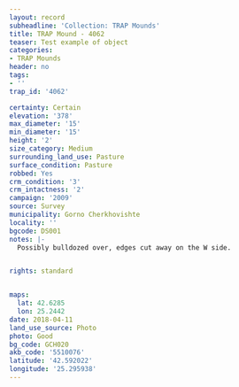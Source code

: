 ```yaml
---
layout: record
subheadline: 'Collection: TRAP Mounds'
title: TRAP Mound - 4062
teaser: Test example of object
categories:
- TRAP Mounds
header: no
tags:
- ''
trap_id: '4062'

certainty: Certain
elevation: '378'
max_diameter: '15'
min_diameter: '15'
height: '2'
size_category: Medium
surrounding_land_use: Pasture
surface_condition: Pasture
robbed: Yes
crm_condition: '3'
crm_intactness: '2'
campaign: '2009'
source: Survey
municipality: Gorno Cherkhovishte
locality: ''
bgcode: DS001
notes: |-
  Possibly bulldozed over, edges cut away on the W side.


rights: standard


maps:
  lat: 42.6285
  lon: 25.2442
date: 2018-04-11
land_use_source: Photo
photo: Good
bg_code: GCH020
akb_code: '5510076'
latitude: '42.592022'
longitude: '25.295938'
---
```


